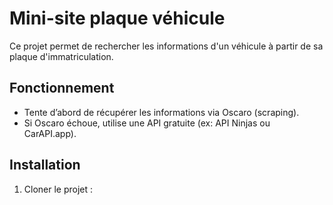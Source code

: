 # Mini-site plaque véhicule

Ce projet permet de rechercher les informations d'un véhicule à partir de sa plaque d'immatriculation.

## Fonctionnement
- Tente d’abord de récupérer les informations via Oscaro (scraping).
- Si Oscaro échoue, utilise une API gratuite (ex: API Ninjas ou CarAPI.app).

## Installation

1. Cloner le projet :
